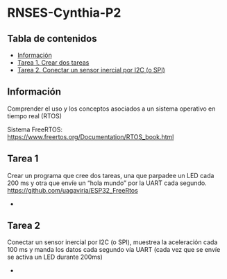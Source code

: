 # RNSES-Cynthia-P2
## Tabla de contenidos 
* [Información](#info)
* [Tarea 1. Crear dos tareas](#technologies)
* [Tarea 2. Conectar un sensor inercial por I2C (o SPI)](#setup)

## Información
Comprender el uso y los conceptos asociados a un sistema operativo en tiempo real (RTOS)

Sistema FreeRTOS: https://www.freertos.org/Documentation/RTOS_book.html

## Tarea 1
Crear un programa que cree dos tareas, una que parpadee un LED cada 200 ms y otra que envíe un “hola mundo” por la UART cada segundo. https://github.com/uagaviria/ESP32_FreeRtos

*

## Tarea 2 
Conectar un sensor inercial por I2C (o SPI), muestrea la aceleración cada 100 ms y manda los datos cada segundo vía UART (cada vez que se envíe se activa un LED durante 200ms)

*
